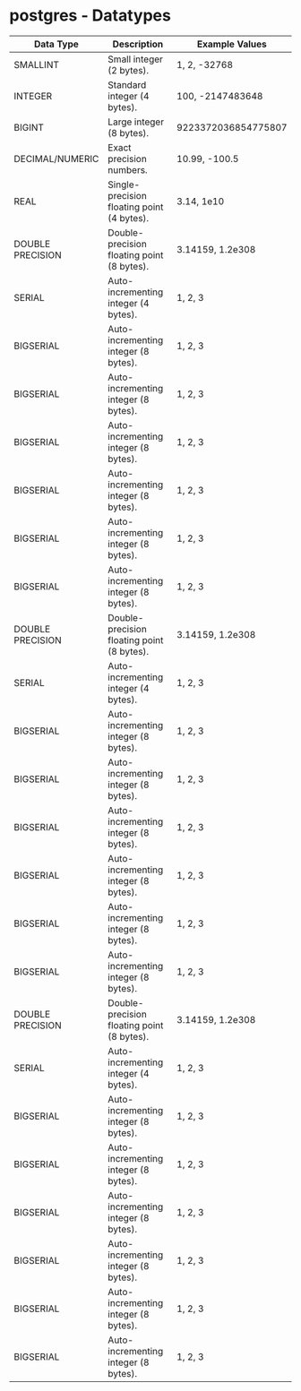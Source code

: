 # postgres - Datatypes

| Data Type        | Description                                | Example Values      |
|------------------|--------------------------------------------|---------------------|
| SMALLINT         | Small integer (2 bytes).                   | 1, 2, -32768        |
| INTEGER          | Standard integer (4 bytes).                | 100, -2147483648    |
| BIGINT           | Large integer (8 bytes).                   | 9223372036854775807 |
| DECIMAL/NUMERIC  | Exact precision numbers.                   | 10.99, -100.5       |
| REAL             | Single-precision floating point (4 bytes). | 3.14, 1e10          |
| DOUBLE PRECISION | Double-precision floating point (8 bytes). | 3.14159, 1.2e308    |
| SERIAL           | Auto-incrementing integer (4 bytes).       | 1, 2, 3             |
| BIGSERIAL        | Auto-incrementing integer (8 bytes).       | 1, 2, 3             |
| BIGSERIAL        | Auto-incrementing integer (8 bytes).       | 1, 2, 3             |
| BIGSERIAL        | Auto-incrementing integer (8 bytes).       | 1, 2, 3             |
| BIGSERIAL        | Auto-incrementing integer (8 bytes).       | 1, 2, 3             |
| BIGSERIAL        | Auto-incrementing integer (8 bytes).       | 1, 2, 3             |
| BIGSERIAL        | Auto-incrementing integer (8 bytes).       | 1, 2, 3             |
| DOUBLE PRECISION | Double-precision floating point (8 bytes). | 3.14159, 1.2e308    |
| SERIAL           | Auto-incrementing integer (4 bytes).       | 1, 2, 3             |
| BIGSERIAL        | Auto-incrementing integer (8 bytes).       | 1, 2, 3             |
| BIGSERIAL        | Auto-incrementing integer (8 bytes).       | 1, 2, 3             |
| BIGSERIAL        | Auto-incrementing integer (8 bytes).       | 1, 2, 3             |
| BIGSERIAL        | Auto-incrementing integer (8 bytes).       | 1, 2, 3             |
| BIGSERIAL        | Auto-incrementing integer (8 bytes).       | 1, 2, 3             |
| BIGSERIAL        | Auto-incrementing integer (8 bytes).       | 1, 2, 3             |
| DOUBLE PRECISION | Double-precision floating point (8 bytes). | 3.14159, 1.2e308    |
| SERIAL           | Auto-incrementing integer (4 bytes).       | 1, 2, 3             |
| BIGSERIAL        | Auto-incrementing integer (8 bytes).       | 1, 2, 3             |
| BIGSERIAL        | Auto-incrementing integer (8 bytes).       | 1, 2, 3             |
| BIGSERIAL        | Auto-incrementing integer (8 bytes).       | 1, 2, 3             |
| BIGSERIAL        | Auto-incrementing integer (8 bytes).       | 1, 2, 3             |
| BIGSERIAL        | Auto-incrementing integer (8 bytes).       | 1, 2, 3             |
| BIGSERIAL        | Auto-incrementing integer (8 bytes).       | 1, 2, 3             |